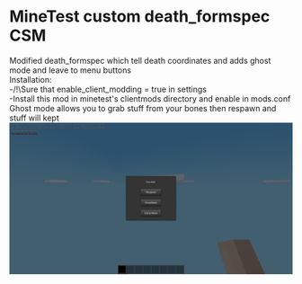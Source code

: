 # MineTest custom death_formspec CSM
Modified death_formspec which tell death coordinates and adds ghost mode and leave to menu buttons  
Installation:  
-/!\Sure that enable_client_modding = true in settings  
-Install this mod in minetest's clientmods directory and enable in mods.conf  
Ghost mode allows you to grab stuff from your bones then respawn and stuff will kept  
![Alt text](/screenshot.png?raw=true)
